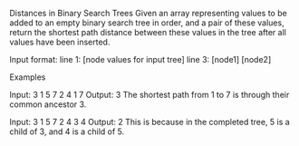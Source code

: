 Distances in Binary Search Trees
Given an array representing values to be added to an empty binary search tree in order, and a pair of these values, return the shortest path distance between these values in the tree after all values have been inserted.

Input format:
line 1: [node values for input tree]
line 3: [node1] [node2]

Examples

Input:
3 1 5 7 2 4
1 7
Output:
3
The shortest path from 1 to 7 is through their common ancestor 3.

Input:
3 1 5 7 2 4
3 4
Output:
2
This is because in the completed tree, 5 is a child of 3, and 4 is a child of 5.
